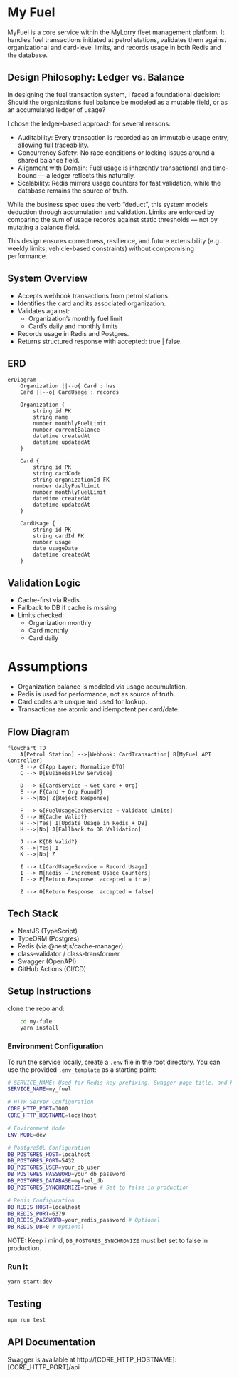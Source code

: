 # My Fuel

MyFuel is a core service within the MyLorry fleet management platform. It handles fuel transactions initiated at petrol stations, validates them against organizational and card-level limits, and records usage in both Redis and the database.

## Design Philosophy: Ledger vs. Balance

In designing the fuel transaction system, I faced a foundational decision: Should the organization’s fuel balance be modeled as a mutable field, or as an accumulated ledger of usage?

I chose the ledger-based approach for several reasons:

- Auditability: Every transaction is recorded as an immutable usage entry, allowing full traceability.
- Concurrency Safety: No race conditions or locking issues around a shared balance field.
- Alignment with Domain: Fuel usage is inherently transactional and time-bound — a ledger reflects this naturally.
- Scalability: Redis mirrors usage counters for fast validation, while the database remains the source of truth.

While the business spec uses the verb “deduct”, this system models deduction through accumulation and validation. Limits are enforced by comparing the sum of usage records against static thresholds — not by mutating a balance field.

This design ensures correctness, resilience, and future extensibility (e.g. weekly limits, vehicle-based constraints) without compromising performance.

## System Overview
- Accepts webhook transactions from petrol stations.
- Identifies the card and its associated organization.
- Validates against:
  - Organization’s monthly fuel limit
  - Card’s daily and monthly limits
- Records usage in Redis and Postgres.
- Returns structured response with accepted: true | false.


## ERD
```mermaid
erDiagram
    Organization ||--o{ Card : has
    Card ||--o{ CardUsage : records

    Organization {
        string id PK
        string name
        number monthlyFuelLimit
        number currentBalance
        datetime createdAt
        datetime updatedAt
    }

    Card {
        string id PK
        string cardCode
        string organizationId FK
        number dailyFuelLimit
        number monthlyFuelLimit
        datetime createdAt
        datetime updatedAt
    }

    CardUsage {
        string id PK
        string cardId FK
        number usage
        date usageDate
        datetime createdAt
    }
```

## Validation Logic

- Cache-first via Redis
- Fallback to DB if cache is missing
- Limits checked:
  - Organization monthly
  - Card monthly
  - Card daily

# Assumptions

- Organization balance is modeled via usage accumulation.
- Redis is used for performance, not as source of truth.
- Card codes are unique and used for lookup.
- Transactions are atomic and idempotent per card/date.

## Flow Diagram

```mermaid
flowchart TD
    A[Petrol Station] -->|Webhook: CardTransaction| B[MyFuel API Controller]
    B --> C[App Layer: Normalize DTO]
    C --> D[BusinessFlow Service]

    D --> E[CardService → Get Card + Org]
    E --> F{Card + Org Found?}
    F -->|No| Z[Reject Response]

    F --> G[FuelUsageCacheService → Validate Limits]
    G --> H{Cache Valid?}
    H -->|Yes| I[Update Usage in Redis + DB]
    H -->|No| J[Fallback to DB Validation]

    J --> K{DB Valid?}
    K -->|Yes| I
    K -->|No| Z

    I --> L[CardUsageService → Record Usage]
    I --> M[Redis → Increment Usage Counters]
    I --> P[Return Response: accepted = true]

    Z --> O[Return Response: accepted = false]
```

## Tech Stack

- NestJS (TypeScript)
- TypeORM (Postgres)
- Redis (via @nestjs/cache-manager)
- class-validator / class-transformer
- Swagger (OpenAPI)
- GitHub Actions (CI/CD)

## Setup Instructions

clone the repo and:

```bash
	cd my-fule
	yarn install
```

### Environment Configuration

To run the service locally, create a `.env` file in the root directory. You can use the provided `.env_template` as a starting point:

```bash
# SERVICE_NAME: Used for Redis key prefixing, Swagger page title, and PG connection appName
SERVICE_NAME=my_fuel

# HTTP Server Configuration
CORE_HTTP_PORT=3000
CORE_HTTP_HOSTNAME=localhost

# Environment Mode
ENV_MODE=dev

# PostgreSQL Configuration
DB_POSTGRES_HOST=localhost
DB_POSTGRES_PORT=5432
DB_POSTGRES_USER=your_db_user
DB_POSTGRES_PASSWORD=your_db_password
DB_POSTGRES_DATABASE=myfuel_db
DB_POSTGRES_SYNCHRONIZE=true # Set to false in production

# Redis Configuration
DB_REDIS_HOST=localhost
DB_REDIS_PORT=6379
DB_REDIS_PASSWORD=your_redis_password # Optional
DB_REDIS_DB=0 # Optional
```

NOTE: Keep i mind, `DB_POSTGRES_SYNCHRONIZE` must bet set to false in production.

### Run it

```bash
yarn start:dev
```

## Testing

```bash
npm run test
```


## API Documentation
Swagger is available at http://[CORE_HTTP_HOSTNAME]:[CORE_HTTP_PORT]/api
